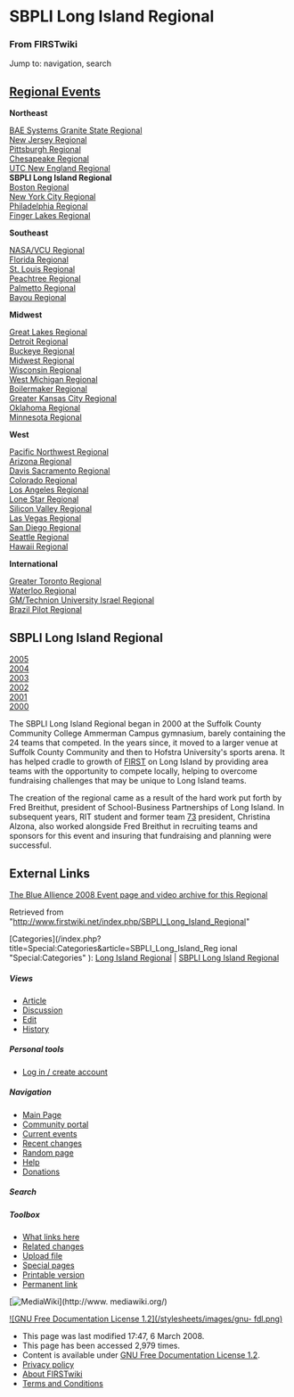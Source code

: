 # SBPLI Long Island Regional

### From FIRSTwiki

Jump to: navigation, search

[Regional Events](/index.php/Index_of_Regionals "Index of Regionals" )  
---  
  
**Northeast**  

[BAE Systems Granite State
Regional](/index.php/BAE_Systems_Granite_State_Regional "BAE Systems Granite
State Regional" )  
[New Jersey Regional](/index.php/New_Jersey_Regional "New Jersey Regional" )  
[Pittsburgh Regional](/index.php/Pittsburgh_Regional "Pittsburgh Regional" )  
[Chesapeake Regional](/index.php/Chesapeake_Regional "Chesapeake Regional" )  
[UTC New England Regional](/index.php/UTC_New_England_Regional "UTC New
England Regional" )  
**SBPLI Long Island Regional**  
[Boston Regional](/index.php/Boston_Regional "Boston Regional" )  
[New York City Regional](/index.php/New_York_City_Regional "New York City
Regional" )  
[Philadelphia Regional](/index.php/Philadelphia_Regional "Philadelphia
Regional" )  
[Finger Lakes Regional](/index.php/Finger_Lakes_Regional "Finger Lakes
Regional" )  

**Southeast**  

[NASA/VCU Regional](/index.php/NASA/VCU_Regional "NASA/VCU Regional" )  
[Florida Regional](/index.php/Florida_Regional "Florida Regional" )  
[St. Louis Regional](/index.php/St._Louis_Regional "St. Louis Regional" )  
[Peachtree Regional](/index.php/Peachtree_Regional "Peachtree Regional" )  
[Palmetto Regional](/index.php/Palmetto_Regional "Palmetto Regional" )  
[Bayou Regional](/index.php/Bayou_Regional "Bayou Regional" )  

**Midwest**  

[Great Lakes Regional](/index.php/Great_Lakes_Regional "Great Lakes Regional"
)  
[Detroit Regional](/index.php/Detroit_Regional "Detroit Regional" )  
[Buckeye Regional](/index.php/Buckeye_Regional "Buckeye Regional" )  
[Midwest Regional](/index.php/Midwest_Regional "Midwest Regional" )  
[Wisconsin Regional](/index.php/Wisconsin_Regional "Wisconsin Regional" )  
[West Michigan Regional](/index.php/West_Michigan_Regional "West Michigan
Regional" )  
[Boilermaker Regional](/index.php/Boilermaker_Regional "Boilermaker Regional"
)  
[Greater Kansas City Regional](/index.php/Greater_Kansas_City_Regional
"Greater Kansas City Regional" )  
[Oklahoma Regional](/index.php/Oklahoma_Regional "Oklahoma Regional" )  
[Minnesota Regional](/index.php/Minnesota_Regional "Minnesota Regional" )  

**West**  

[Pacific Northwest Regional](/index.php/Pacific_Northwest_Regional "Pacific
Northwest Regional" )  
[Arizona Regional](/index.php/Arizona_Regional "Arizona Regional" )  
[Davis Sacramento Regional](/index.php/Davis_Sacramento_Regional "Davis
Sacramento Regional" )  
[Colorado Regional](/index.php/Colorado_Regional "Colorado Regional" )  
[Los Angeles Regional](/index.php/Los_Angeles_Regional "Los Angeles Regional"
)  
[Lone Star Regional](/index.php/Lone_Star_Regional "Lone Star Regional" )  
[Silicon Valley Regional](/index.php/Silicon_Valley_Regional "Silicon Valley
Regional" )  
[Las Vegas Regional](/index.php/Las_Vegas_Regional "Las Vegas Regional" )  
[San Diego Regional](/index.php/San_Diego_Regional "San Diego Regional" )  
[Seattle Regional](/index.php/Seattle_Regional "Seattle Regional" )  
[Hawaii Regional](/index.php/Hawaii_Regional "Hawaii Regional" )  

**International**  

[Greater Toronto Regional](/index.php/Greater_Toronto_Regional "Greater
Toronto Regional" )  
[Waterloo Regional](/index.php/Waterloo_Regional "Waterloo Regional" )  
[GM/Technion University Israel
Regional](/index.php/GM/Technion_University_Israel_Regional "GM/Technion
University Israel Regional" )  
[Brazil Pilot Regional](/index.php/Brazil_Pilot_Regional "Brazil Pilot
Regional" )  
  
  
**SBPLI Long Island Regional**  
---  
[2005](/index.php/Long_Island_Regional_%282005%29 "Long Island Regional
\(2005\)" )  
[2004](/index.php/Long_Island_Regional_%282004%29 "Long Island Regional
\(2004\)" )  
[2003](/index.php/Long_Island_Regional_%282003%29 "Long Island Regional
\(2003\)" )  
[2002](/index.php/Long_Island_Regional_%282002%29 "Long Island Regional
\(2002\)" )  
[2001](/index.php?title=Long_Island_Regional_%282001%29&action=edit "Long
Island Regional \(2001\)" )  
[2000](/index.php?title=Long_Island_Regional_%282000%29&action=edit "Long
Island Regional \(2000\)" )  
  
The SBPLI Long Island Regional began in 2000 at the Suffolk County Community
College Ammerman Campus gymnasium, barely containing the 24 teams that
competed. In the years since, it moved to a larger venue at Suffolk County
Community and then to Hofstra University's sports arena. It has helped cradle
to growth of [FIRST](/index.php/FIRST "FIRST" ) on Long Island by providing
area teams with the opportunity to compete locally, helping to overcome
fundraising challenges that may be unique to Long Island teams.

The creation of the regional came as a result of the hard work put forth by
Fred Breithut, president of School-Business Partnerships of Long Island. In
subsequent years, RIT student and former team [73](/index.php/73 "73" )
president, Christina Alzona, also worked alongside Fred Breithut in recruiting
teams and sponsors for this event and insuring that fundraising and planning
were successful.


## External Links

[The Blue Allience 2008 Event page and video archive for this
Regional](http://www.thebluealliance.net/tbatv/event.php?eventid=176
"http://www.thebluealliance.net/tbatv/event.php?eventid=176" )

Retrieved from
"<http://www.firstwiki.net/index.php/SBPLI_Long_Island_Regional>"

[Categories](/index.php?title=Special:Categories&article=SBPLI_Long_Island_Reg
ional "Special:Categories" ): [Long Island
Regional](/index.php/Category:Long_Island_Regional "Category:Long Island
Regional" ) | [SBPLI Long Island
Regional](/index.php/Category:SBPLI_Long_Island_Regional "Category:SBPLI Long
Island Regional" )

##### Views

  * [Article](/index.php/SBPLI_Long_Island_Regional)
  * [Discussion](/index.php/Talk:SBPLI_Long_Island_Regional)
  * [Edit](/index.php?title=SBPLI_Long_Island_Regional&action=edit)
  * [History](/index.php?title=SBPLI_Long_Island_Regional&action=history)

##### Personal tools

  * [Log in / create account](/index.php?title=Special:Userlogin&returnto=SBPLI_Long_Island_Regional)

[](/index.php/Main_Page "Main Page" )

##### Navigation

  * [Main Page](/index.php/Main_Page)
  * [Community portal](/index.php/FIRSTwiki:Community_portal)
  * [Current events](/index.php/Current_events)
  * [Recent changes](/index.php/Special:Recentchanges)
  * [Random page](/index.php/Special:Random)
  * [Help](/index.php/Help:Contents)
  * [Donations](/index.php/FIRSTwiki:Site_support)

##### Search



##### Toolbox

  * [What links here](/index.php/Special:Whatlinkshere/SBPLI_Long_Island_Regional)
  * [Related changes](/index.php/Special:Recentchangeslinked/SBPLI_Long_Island_Regional)
  * [Upload file](/index.php/Special:Upload)
  * [Special pages](/index.php/Special:Specialpages)
  * [Printable version](/index.php?title=SBPLI_Long_Island_Regional&printable=yes)
  * [Permanent link](/index.php?title=SBPLI_Long_Island_Regional&oldid=66654)

[![MediaWiki](/skins/common/images/poweredby_mediawiki_88x31.png)](http://www.
mediawiki.org/)

[![GNU Free Documentation License 1.2](/stylesheets/images/gnu-
fdl.png)](http://www.gnu.org/copyleft/fdl.html)

  * This page was last modified 17:47, 6 March 2008.
  * This page has been accessed 2,979 times.
  * Content is available under [GNU Free Documentation License 1.2](http://www.gnu.org/copyleft/fdl.html "http://www.gnu.org/copyleft/fdl.html" ).
  * [Privacy policy](/index.php/FIRSTwiki:Privacy_policy "FIRSTwiki:Privacy policy" )
  * [About FIRSTwiki](/index.php/FIRSTwiki:About "FIRSTwiki:About" )
  * [Terms and Conditions](/index.php/FIRSTwiki:Terms_and_conditions "FIRSTwiki:Terms and conditions" )

